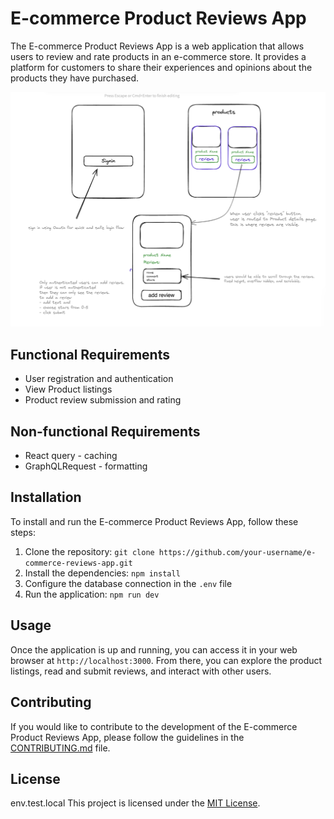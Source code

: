 # E-commerce Product Reviews App

The E-commerce Product Reviews App is a web application that allows users to review and rate products in an e-commerce store. It provides a platform for customers to share their experiences and opinions about the products they have purchased.

![wireframe](./assets/wireframe.png)

## Functional Requirements

- User registration and authentication
- View Product listings
- Product review submission and rating

## Non-functional Requirements
- React query - caching
- GraphQLRequest - formatting


## Installation

To install and run the E-commerce Product Reviews App, follow these steps:

1. Clone the repository: `git clone https://github.com/your-username/e-commerce-reviews-app.git`
2. Install the dependencies: `npm install`
3. Configure the database connection in the `.env` file
4. Run the application: `npm run dev`

## Usage

Once the application is up and running, you can access it in your web browser at `http://localhost:3000`. From there, you can explore the product listings, read and submit reviews, and interact with other users.

## Contributing

If you would like to contribute to the development of the E-commerce Product Reviews App, please follow the guidelines in the [CONTRIBUTING.md](./CONTRIBUTING.md) file.

## License
env.test.local
This project is licensed under the [MIT License](./LICENSE).